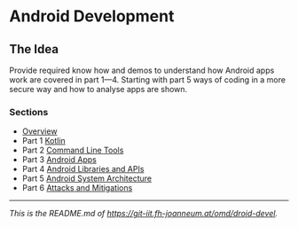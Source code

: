 
# Android Development

## The Idea

Provide required know how and demos to understand how Android apps work are covered in part 1—4. Starting with part 5 ways of coding in a more secure way and how to analyse apps are shown. 


### Sections

* [Overview](./Overview/study-material--overview.md)
* Part 1 [Kotlin](./Part-1-Kotlin/study-material--kotlin.md)
* Part 2 [Command Line Tools](./Part-2-Tools/study-material--tools.md)
* Part 3 [Android Apps](./Part-3-Android-Apps/study-material--android-apps.md)
* Part 4 [Android Libraries and APIs](./Part-4-Android-APIs/study-material--android-apis.md)
* Part 5 [Android System Architecture](./Part-5-Android-sys/study-material--android-sys.md)
* Part 6 [Attacks and Mitigations](./Part-6-Attacks+Mitigations/study-material--attacks+mitigations.md)

---

*This is the README.md of <https://git-iit.fh-joanneum.at/omd/droid-devel>.*